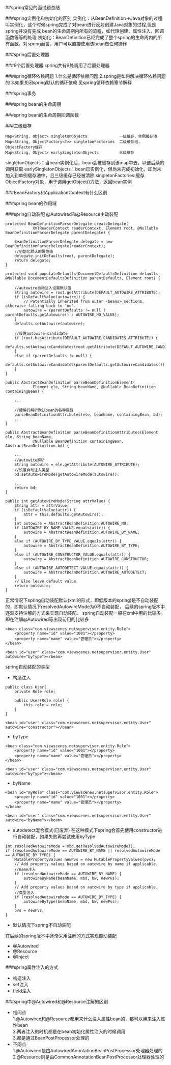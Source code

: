 ##spring常见的面试题总结

###spring实例化和初始化的区别
实例化：从BeanDefinition->Java对象的过程叫实例化，这个时候spring完成了对bean进行反射创建Java对象的过程,但是spring并没有完成
bean的生命周期内所有的流程，如代理创建、属性注入、回调函数等等的处理
初始化：BeanDefinition已经完成了整个spring的生命周内的所有函数，对spring而言，用户可以直接使用该bean做任何操作

###spring后置处理器

###9个后置处理器
spring共有9处调用了后置处理器

###spring循环依赖问题
1.什么是循环依赖问题
2.spring是如何解决循环依赖问题的
3.如果关闭spring默认的循环依赖
见spring循环依赖章节解释

###spring事务

###spring bean的生命周期

###spring bean的生命周期回调函数

###三级缓存
```text
Map<String, Object> singletonObjects              一级缓存，单例缓存池
Map<String, ObjectFactory<?>> singletonFactories  二级缓存池，ObjectFactory缓存
Map<String, Object> earlySingletonObjects         三级缓存

```
singletonObjects：当bean实例化后，bean会被缓存到该map中去，以便后续的调用获取
earlySingletonObjects：bean已实例化，但尚未完成初始化，即尚未加入到单例缓存池中，且三级缓存已经被清除
singletonFactories:缓存ObjectFactory对象，用于调用getObject()方法，返回bean实例

###BeanFactory和ApplicationContext有什么区别

###spring bean的作用域

###spring自动装配
@Autowired和@Resource主动装配
```text
protected BeanDefinitionParserDelegate createDelegate(
			XmlReaderContext readerContext, Element root, @Nullable BeanDefinitionParserDelegate parentDelegate) {

    BeanDefinitionParserDelegate delegate = new BeanDefinitionParserDelegate(readerContext);
    //初始化默认的属性值
    delegate.initDefaults(root, parentDelegate);
    return delegate;
}
```
```text
protected void populateDefaults(DocumentDefaultsDefinition defaults, @Nullable DocumentDefaultsDefinition parentDefaults, Element root) {

    //autowire自动注入设置默认值
    String autowire = root.getAttribute(DEFAULT_AUTOWIRE_ATTRIBUTE);
    if (isDefaultValue(autowire)) {
        // Potentially inherited from outer <beans> sections, otherwise falling back to 'no'.
        autowire = (parentDefaults != null ? parentDefaults.getAutowire() : AUTOWIRE_NO_VALUE);
    }
    defaults.setAutowire(autowire);

    //设置autowire-candidate
    if (root.hasAttribute(DEFAULT_AUTOWIRE_CANDIDATES_ATTRIBUTE)) {
        defaults.setAutowireCandidates(root.getAttribute(DEFAULT_AUTOWIRE_CANDIDATES_ATTRIBUTE));
    }
    else if (parentDefaults != null) {
        defaults.setAutowireCandidates(parentDefaults.getAutowireCandidates());
    }
}
```
```text
public AbstractBeanDefinition parseBeanDefinitionElement(
			Element ele, String beanName, @Nullable BeanDefinition containingBean) {

    ...

    //硬编码解析默认bean的各种属性
    parseBeanDefinitionAttributes(ele, beanName, containingBean, bd);
    ...
}
```
```text
public AbstractBeanDefinition parseBeanDefinitionAttributes(Element ele, String beanName,
			@Nullable BeanDefinition containingBean, AbstractBeanDefinition bd) {

    ...
    //autowite解析
    String autowire = ele.getAttribute(AUTOWIRE_ATTRIBUTE);
    //设置自动注入类型
    bd.setAutowireMode(getAutowireMode(autowire));

    ...
    return bd;
}
```
```text
public int getAutowireMode(String attrValue) {
    String attr = attrValue;
    if (isDefaultValue(attr)) {
        attr = this.defaults.getAutowire();
    }
    int autowire = AbstractBeanDefinition.AUTOWIRE_NO;
    if (AUTOWIRE_BY_NAME_VALUE.equals(attr)) {
        autowire = AbstractBeanDefinition.AUTOWIRE_BY_NAME;
    }
    else if (AUTOWIRE_BY_TYPE_VALUE.equals(attr)) {
        autowire = AbstractBeanDefinition.AUTOWIRE_BY_TYPE;
    }
    else if (AUTOWIRE_CONSTRUCTOR_VALUE.equals(attr)) {
        autowire = AbstractBeanDefinition.AUTOWIRE_CONSTRUCTOR;
    }
    else if (AUTOWIRE_AUTODETECT_VALUE.equals(attr)) {
        autowire = AbstractBeanDefinition.AUTOWIRE_AUTODETECT;
    }
    // Else leave default value.
    return autowire;
}
```
正常情况下spring自动装配默认(xml的形式，即低版本的spring)是不自动装配的，即默认情况下resolvedAutowireMode为0不自动装配，
后续的spring版本中逐渐支持注解的方式来实现自动装配。
spring自动装配一般在xml中用的比较多，即在注解@Autowired等出现前用的比较多
```text
<bean class="com.viewscenes.netsupervisor.entity.Role">
    <property name="id" value="1001"></property>
    <property name="name" value="管理员"></property>
</bean>

<bean id="user" class="com.viewscenes.netsupervisor.entity.User" autowire="byType"></bean>
```
spring自动装配的类型
- 构造注入
```text
public class User{
    private Role role;

    public User(Role role) {
        this.role = role;
    }
}

<bean id="user" class="com.viewscenes.netsupervisor.entity.User" autowire="constructor"></bean>

```
- byType
```text
<bean class="com.viewscenes.netsupervisor.entity.Role">
    <property name="id" value="1001"></property>
    <property name="name" value="管理员"></property>
</bean>

<bean id="user" class="com.viewscenes.netsupervisor.entity.User" autowire="byType"></bean>
```
- byName
```text
<bean id="myRole" class="com.viewscenes.netsupervisor.entity.Role">
    <property name="id" value="1001"></property>
    <property name="name" value="管理员"></property>
</bean>

<bean id="user" class="com.viewscenes.netsupervisor.entity.User" autowire="byName"></bean>
```
- autodetect混合模式(已废弃)
在这种模式下spring会首先使用constructor进行自动装配，如果失败再尝试使用byType
```text
int resolvedAutowireMode = mbd.getResolvedAutowireMode();
if (resolvedAutowireMode == AUTOWIRE_BY_NAME || resolvedAutowireMode == AUTOWIRE_BY_TYPE) {
    MutablePropertyValues newPvs = new MutablePropertyValues(pvs);
    // Add property values based on autowire by name if applicable.
    //name注入
    if (resolvedAutowireMode == AUTOWIRE_BY_NAME) {
        autowireByName(beanName, mbd, bw, newPvs);
    }
    // Add property values based on autowire by type if applicable.
    //类型注入
    if (resolvedAutowireMode == AUTOWIRE_BY_TYPE) {
        autowireByType(beanName, mbd, bw, newPvs);
    }
    pvs = newPvs;
}
```
- 默认情况下spring不自动装配

在后续的spring版本中逐渐采用注解的方式实现自动装配
- @Autowired
- @Resource
- @Inject

###spring属性注入的方式
- 构造注入
- set注入
- field注入

###spring中@Autowired和@Resource注解的区别
- 相同点       
1.@Autowired和@Resource都用来什么注入属性bean的，都可以用来注入属性bean      
2.两者注入的时机都是在bean初始化属性注入的时候调用        
3.都是通过BeanPostProcessor处理的      
- 不同点       
1.@Autowired是由AutowiredAnnotationBeanPostProcessor处理器处理的        
2.@Resource则是由CommonAnnotationBeanPostProcessor处理器处理的       

